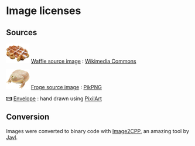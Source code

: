 # Image licenses

## Sources

![Waffle_transformed](https://github.com/Jankyneering/Waffle_sw/blob/717086c6cb078cdef80a25d32c2aff45b7cf02ba/waffle_platformio/lib/UIHandler/source/Transformed/Waffle.png) [Waffle source image](https://github.com/Jankyneering/Waffle_sw/blob/main/waffle_platformio/lib/UIHandler/source/RAW/Berliner_Ice_cream_and_waffle_caf%C3%A9.jpg) : [Wikimedia Commons](https://commons.wikimedia.org/wiki/File:Berliner_Ice_cream_and_waffle_café.jpg)

![Froge_transformed](https://github.com/Jankyneering/Waffle_sw/blob/717086c6cb078cdef80a25d32c2aff45b7cf02ba/waffle_platformio/lib/UIHandler/source/Transformed/Froge.png) [Froge source image](https://github.com/Jankyneering/Waffle_sw/blob/main/waffle_platformio/lib/UIHandler/source/RAW/527-5275295_wednesday-frog-png-transparent-background-you-don-t.png) : [PikPNG](https://www.pikpng.com/transpng/hbbiRRT/)

![Envelope](https://github.com/Jankyneering/Waffle_sw/blob/main/waffle_platformio/lib/UIHandler/source/RAW/envelope.png) [Envelope](https://github.com/Jankyneering/Waffle_sw/blob/main/waffle_platformio/lib/UIHandler/source/RAW/envelope.png) : hand drawn using [PixilArt](https://www.pixilart.com/draw)

## Conversion

Images were converted to binary code with [Image2CPP](https://javl.github.io/image2cpp/), an amazing tool by [Javl](https://github.com/javl).
